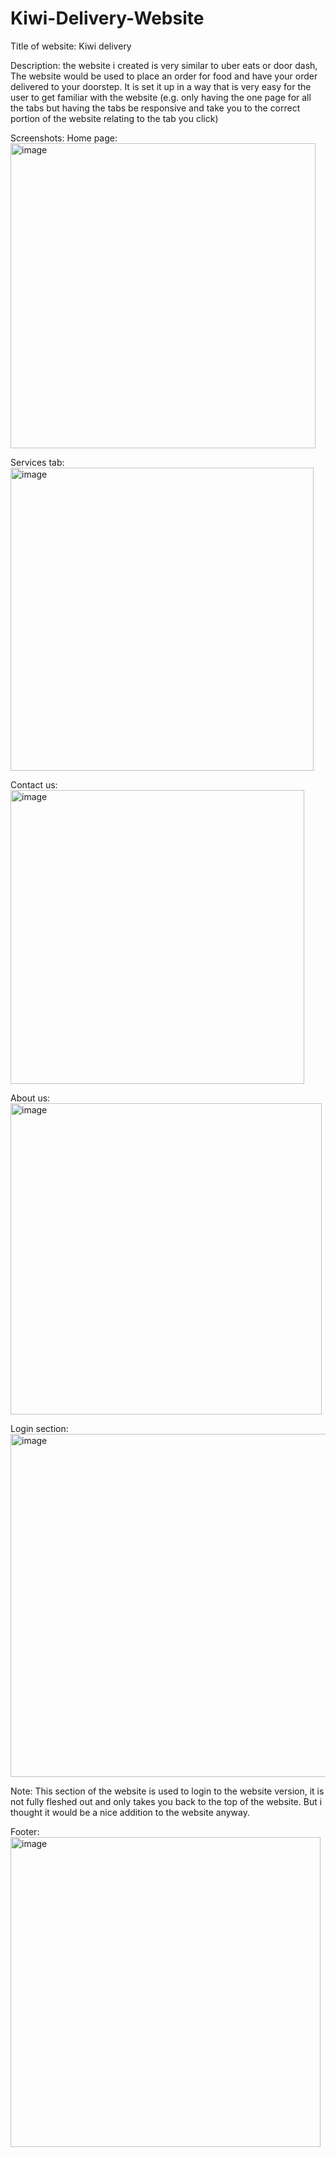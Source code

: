 # Kiwi-Delivery-Website

Title of website: Kiwi delivery

Description: the website i created is very similar to uber eats or door dash, The website would be used to place an order for food and have your order delivered to your doorstep. It is set it up in a way that is very easy for the user to get familiar with the website (e.g. only having the one page for all the tabs but having the tabs be responsive and take you to the correct portion of the website relating to the tab you click) 

Screenshots: 
Home page: <img width="488" alt="image" src="https://github.com/Slade1995/Kiwi-Delivery-Website/assets/115507834/89901e9b-c27c-4220-9238-e27840ab3f6b">




Services tab: <img width="485" alt="image" src="https://github.com/Slade1995/Kiwi-Delivery-Website/assets/115507834/f722a57f-590e-4113-8f92-2cf548c79ea2">

 


Contact us: <img width="470" alt="image" src="https://github.com/Slade1995/Kiwi-Delivery-Website/assets/115507834/89060f48-d98f-453a-898c-b4a308941fc9">

 


About us: <img width="498" alt="image" src="https://github.com/Slade1995/Kiwi-Delivery-Website/assets/115507834/45ec1fee-dea8-4929-9206-28ec3774dbeb">

 

Login section: <img width="549" alt="image" src="https://github.com/Slade1995/Kiwi-Delivery-Website/assets/115507834/b4e35a78-5304-42a3-a40b-421ffc964fff">




Note: This section of the website is used to login to the website version, it is not fully fleshed out and only takes you back to the top of the website. But i thought it would be a nice addition to the website anyway.

Footer: <img width="496" alt="image" src="https://github.com/Slade1995/Kiwi-Delivery-Website/assets/115507834/58868d96-a5df-4f70-ac69-43859c08847d">

